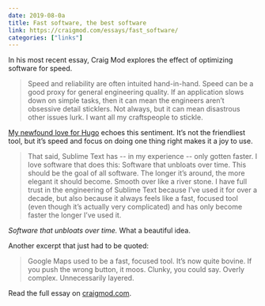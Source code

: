 ```yaml
---
date: 2019-08-0a
title: Fast software, the best software
link: https://craigmod.com/essays/fast_software/
categories: ["links"]
---
```


In his most recent essay, Craig Mod explores the effect of optimizing software for speed.

> Speed and reliability are often intuited hand-in-hand. Speed can be a good proxy for general engineering quality. If an application slows down on simple tasks, then it can mean the engineers aren’t obsessive detail sticklers. Not always, but it can mean disastrous other issues lurk. I want all my craftspeople to stickle.

[My newfound love for Hugo](https://sebastiandedeyne.com/migrating-my-site-to-hugo/) echoes this sentiment. It’s not the friendliest tool, but it’s speed and focus on doing one thing right makes it a joy to use.

> That said, Sublime Text has -- in my experience -- only gotten faster. I love software that does this: Software that unbloats over time. This should be the goal of all software. The longer it’s around, the more elegant it should become. Smooth over like a river stone. I have full trust in the engineering of Sublime Text because I’ve used it for over a decade, but also because it always feels like a fast, focused tool (even though it’s actually very complicated) and has only become faster the longer I’ve used it.

*Software that unbloats over time.* What a beautiful idea.

Another excerpt that just had to be quoted:

> Google Maps used to be a fast, focused tool. It’s now quite bovine. If you push the wrong button, it moos. Clunky, you could say. Overly complex. Unnecessarily layered. 

Read the full essay on [craigmod.com](https://craigmod.com/essays/fast_software/).